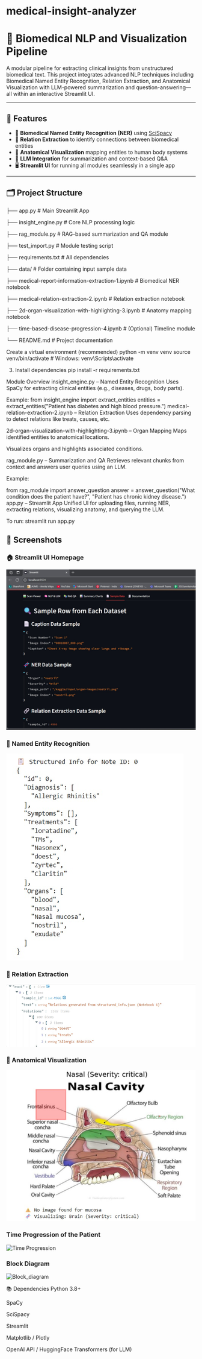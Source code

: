 ﻿# medical-insight-analyzer
# 🧠 Biomedical NLP and Visualization Pipeline

A modular pipeline for extracting clinical insights from unstructured biomedical text. This project integrates advanced NLP techniques including Biomedical Named Entity Recognition, Relation Extraction, and Anatomical Visualization with LLM-powered summarization and question-answering—all within an interactive Streamlit UI.

---

## 📌 Features

- 🔬 **Biomedical Named Entity Recognition (NER)** using [SciSpacy](https://allenai.github.io/scispacy/)
- 🧩 **Relation Extraction** to identify connections between biomedical entities
- 🧠 **Anatomical Visualization** mapping entities to human body systems
- 🤖 **LLM Integration** for summarization and context-based Q&A
- 🖥️ **Streamlit UI** for running all modules seamlessly in a single app

---

## 🗂️ Project Structure
├── app.py # Main Streamlit App

├── insight_engine.py # Core NLP processing logic

├── rag_module.py # RAG-based summarization and QA module

├── test_import.py # Module testing script

├── requirements.txt # All dependencies

├── data/ # Folder containing input sample data

├── medical-report-information-extraction-1.ipynb # Biomedical NER notebook

├── medical-relation-extraction-2.ipynb # Relation extraction notebook

├── 2d-organ-visualization-with-highlighting-3.ipynb # Anatomy mapping notebook

├── time-based-disease-progression-4.ipynb # (Optional) Timeline module

└── README.md # Project documentation



Create a virtual environment (recommended)
python -m venv venv
source venv/bin/activate  # Windows: venv\Scripts\activate


3. Install dependencies
pip install -r requirements.txt

Module Overview
insight_engine.py – Named Entity Recognition
Uses SpaCy for extracting clinical entities (e.g., diseases, drugs, body parts).

Example:
from insight_engine import extract_entities
entities = extract_entities("Patient has diabetes and high blood pressure.")
medical-relation-extraction-2.ipynb – Relation Extraction
Uses dependency parsing to detect relations like treats, causes, etc.

2d-organ-visualization-with-highlighting-3.ipynb – Organ Mapping
Maps identified entities to anatomical locations.

Visualizes organs and highlights associated conditions.

rag_module.py – Summarization and QA
Retrieves relevant chunks from context and answers user queries using an LLM.

Example:

from rag_module import answer_question
answer = answer_question("What condition does the patient have?", "Patient has chronic kidney disease.")
app.py – Streamlit App
Unified UI for uploading files, running NER, extracting relations, visualizing anatomy, and querying the LLM.

To run:
streamlit run app.py

## 📸 Screenshots

### 🏠 Streamlit UI Homepage
![Streamlit UI](streamlit_ui.jpg)

### 🔬 Named Entity Recognition
![NER Output](ner_output.jpg)

### 🔗 Relation Extraction
![Relation Extraction](relation_extraction.jpg)

### 🧠 Anatomical Visualization
![Anatomy Mapping](organ_highlight.jpg)

### Time Progression of the Patient 
![Time Progression](xray_progression)

### Block Diagram
![Block_diagram](block_diagram)

📚 Dependencies
Python 3.8+

SpaCy

SciSpacy

Streamlit

Matplotlib / Plotly

OpenAI API / HuggingFace Transformers (for LLM)

